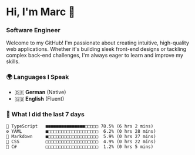 # Hi, I'm Marc 👋 
### Software Engineer

Welcome to my GitHub! I'm passionate about creating intuitive, high-quality web applications. Whether it's building sleek front-end designs or tackling complex back-end challenges, I'm always eager to learn and improve my skills.  

### 🌍 Languages I Speak  
- 🇩🇪 **German** (Native)  
- 🇬🇧 **English** (Fluent)

### 🤯 What I did the last 7 days

```
🔷 TypeScript   ■■■■■■■■■■■■■■■□□□□□ 78.5% (6 hrs 2 mins)
⚙️ YAML         ■□□□□□□□□□□□□□□□□□□□  6.2% (0 hrs 28 mins)
📝 Markdown     ■□□□□□□□□□□□□□□□□□□□  5.9% (0 hrs 27 mins)
🎨 CSS          □□□□□□□□□□□□□□□□□□□□  4.9% (0 hrs 22 mins)
🔷 C#           □□□□□□□□□□□□□□□□□□□□  1.2% (0 hrs 5 mins)
```